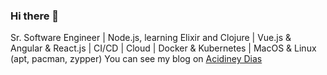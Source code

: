 ### Hi there 👋

Sr. Software Engineer | Node.js, learning Elixir and Clojure | Vue.js & Angular & React.js | CI/CD | Cloud | Docker & Kubernetes | MacOS & Linux (apt, pacman, zypper)
You can see my blog on [Acidiney Dias](https://www.acidineydias.dev)

<!--
**acidiney/acidiney** is a ✨ _special_ ✨ repository because its `README.md` (this file) appears on your GitHub profile.

Here are some ideas to get you started:

- 🔭 I’m currently working on ...
- 🌱 I’m currently learning ...
- 👯 I’m looking to collaborate on ...
- 🤔 I’m looking for help with ...
- 💬 Ask me about ...
- 📫 How to reach me: ...
- 😄 Pronouns: ...
- ⚡ Fun fact: ...
-->
